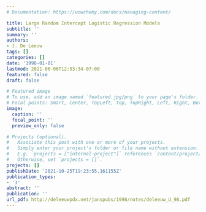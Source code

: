 ```yaml
---
# Documentation: https://wowchemy.com/docs/managing-content/

title: Large Random Intercept Logistic Regression Models
subtitle: ''
summary: ''
authors:
- J. De Leeuw
tags: []
categories: []
date: '1998-01-01'
lastmod: 2021-06-06T12:53:34-07:00
featured: false
draft: false

# Featured image
# To use, add an image named `featured.jpg/png` to your page's folder.
# Focal points: Smart, Center, TopLeft, Top, TopRight, Left, Right, BottomLeft, Bottom, BottomRight.
image:
  caption: ''
  focal_point: ''
  preview_only: false

# Projects (optional).
#   Associate this post with one or more of your projects.
#   Simply enter your project's folder or file name without extension.
#   E.g. `projects = ["internal-project"]` references `content/project/deep-learning/index.md`.
#   Otherwise, set `projects = []`.
projects: []
publishDate: '2021-10-25T19:23:55.161155Z'
publication_types:
- '3'
abstract: ''
publication: ''
url_pdf: http://deleeuwpdx.net/janspubs/1998/notes/deleeuw_U_98.pdf
---
```

